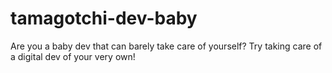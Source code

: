 # tamagotchi-dev-baby
Are you a baby dev that can barely take care of yourself? Try taking care of a digital dev of your very own!
